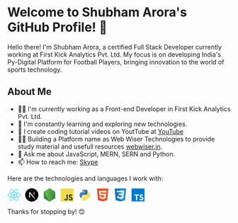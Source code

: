 # Welcome to Shubham Arora's GitHub Profile! 👋
Hello there! I'm Shubham Arora, a certified Full Stack Developer currently working at First Kick Analytics Pvt. Ltd. My focus is on developing India's Py-Digital Platform for Football Players, bringing innovation to the world of sports technology.

## About Me

- 👨‍💻 I'm currently working as a Front-end Developer in First Kick Analytics Pvt. Ltd.
- 🌱 I'm constantly learning and exploring new technologies.
- 🎥 I create coding tutorial videos on YoutTube at [YouTube](https://www.youtube.com/@webwiserin)
- 👨‍💻 Building a Platform name as Web Wiser Technologies to provide study material and usefull resources [webwiser.in](https://www.webwiser.in/).
- 💬 Ask me about JavaScript, MERN, SERN and Python.
- 📫 How to reach me: [Skype](https://join.skype.com/invite/pNJfqrLQfYML)

Here are the technologies and languages I work with:

<div style="display: flex; gap: 10px;">
<img src="https://raw.githubusercontent.com/devicons/devicon/master/icons/react/react-original.svg" alt="React" width="30" height="30" />
<img src="https://raw.githubusercontent.com/devicons/devicon/master/icons/nextjs/nextjs-original.svg" alt="Next.js" width="30" height="30" />
<img src="https://raw.githubusercontent.com/devicons/devicon/master/icons/nodejs/nodejs-original.svg" alt="Node.js" width="30" height="30" />
<img src="https://raw.githubusercontent.com/devicons/devicon/master/icons/javascript/javascript-original.svg" alt="JavaScript" width="30" height="30"/>
<img src="https://raw.githubusercontent.com/devicons/devicon/master/icons/python/python-original.svg" alt="Python" width="30" height="30" />
<img src="https://raw.githubusercontent.com/devicons/devicon/master/icons/html5/html5-original.svg" alt="HTML" width="30" height="30" />
<img src="https://raw.githubusercontent.com/devicons/devicon/master/icons/css3/css3-original.svg" alt="CSS" width="30" height="30" />
<img src="https://raw.githubusercontent.com/devicons/devicon/master/icons/typescript/typescript-original.svg" alt="TypeScript" width="30" height="30" />
</div>

Thanks for stopping by! 😊
